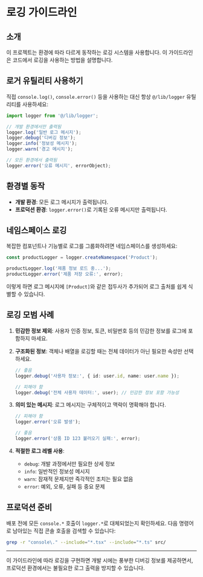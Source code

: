 # 로깅 가이드라인

## 소개

이 프로젝트는 환경에 따라 다르게 동작하는 로깅 시스템을 사용합니다. 이 가이드라인은 코드에서 로깅을 사용하는 방법을 설명합니다.

## 로거 유틸리티 사용하기

직접 `console.log()`, `console.error()` 등을 사용하는 대신 항상 `@/lib/logger` 유틸리티를 사용하세요:

```typescript
import logger from '@/lib/logger';

// 개발 환경에서만 출력됨
logger.log('일반 로그 메시지');
logger.debug('디버깅 정보');
logger.info('정보성 메시지');
logger.warn('경고 메시지');

// 모든 환경에서 출력됨
logger.error('오류 메시지', errorObject);
```

## 환경별 동작

- **개발 환경**: 모든 로그 메시지가 출력됩니다.
- **프로덕션 환경**: `logger.error()`로 기록된 오류 메시지만 출력됩니다.

## 네임스페이스 로깅

복잡한 컴포넌트나 기능별로 로그를 그룹화하려면 네임스페이스를 생성하세요:

```typescript
const productLogger = logger.createNamespace('Product');

productLogger.log('제품 정보 로드 중...');
productLogger.error('제품 저장 오류:', error);
```

이렇게 하면 로그 메시지에 `[Product]`와 같은 접두사가 추가되어 로그 출처를 쉽게 식별할 수 있습니다.

## 로깅 모범 사례

1. **민감한 정보 제외**: 사용자 인증 정보, 토큰, 비밀번호 등의 민감한 정보를 로그에 포함하지 마세요.

2. **구조화된 정보**: 객체나 배열을 로깅할 때는 전체 데이터가 아닌 필요한 속성만 선택하세요.
   ```typescript
   // 좋음
   logger.debug('사용자 정보:', { id: user.id, name: user.name });
   
   // 피해야 함
   logger.debug('전체 사용자 데이터:', user); // 민감한 정보 포함 가능성
   ```

3. **의미 있는 메시지**: 로그 메시지는 구체적이고 맥락이 명확해야 합니다.
   ```typescript
   // 피해야 함
   logger.error('오류 발생');
   
   // 좋음
   logger.error('상품 ID 123 불러오기 실패:', error);
   ```

4. **적절한 로그 레벨 사용**:
   - `debug`: 개발 과정에서만 필요한 상세 정보
   - `info`: 일반적인 정보성 메시지
   - `warn`: 잠재적 문제지만 즉각적인 조치는 필요 없음
   - `error`: 예외, 오류, 실패 등 중요 문제

## 프로덕션 준비

배포 전에 모든 `console.*` 호출이 `logger.*`로 대체되었는지 확인하세요. 다음 명령어로 남아있는 직접 콘솔 호출을 검색할 수 있습니다:

```bash
grep -r "console\." --include="*.tsx" --include="*.ts" src/
```

---

이 가이드라인에 따라 로깅을 구현하면 개발 시에는 풍부한 디버깅 정보를 제공하면서, 프로덕션 환경에서는 불필요한 로그 출력을 방지할 수 있습니다. 